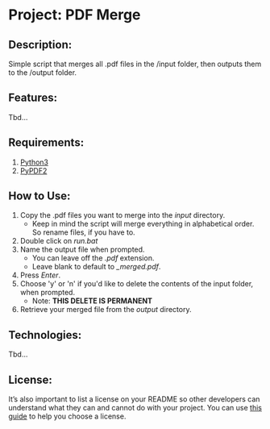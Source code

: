 # Project: PDF Merge

## Description:

Simple script that merges all .pdf files in the /input folder, then outputs them to the /output folder.

## Features:

Tbd...

## Requirements:

1. [Python3](https://www.python.org/downloads/)
2. [PyPDF2](https://pypdf2.readthedocs.io/en/latest/user/installation.html)

## How to Use:

1. Copy the .pdf files you want to merge into the _input_ directory.
   - Keep in mind the script will merge everything in alphabetical order. So rename files, if you have to.
2. Double click on _run.bat_
3. Name the output file when prompted.
   - You can leave off the _.pdf_ extension.
   - Leave blank to default to _\_merged.pdf_.
4. Press _Enter_.
5. Choose 'y' or 'n' if you'd like to delete the contents of the input folder, when prompted.
   - Note: **THIS DELETE IS PERMANENT**
6. Retrieve your merged file from the _output_ directory.

## Technologies:

Tbd...

## License:

It’s also important to list a license on your README so other developers can understand what they can and cannot do with your project. You can use [this guide](https://choosealicense.com/) to help you choose a license.
